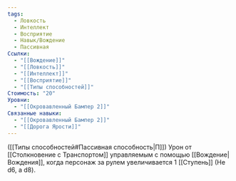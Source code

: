 ```yaml
---
tags:
  - Ловкость
  - Интеллект
  - Восприятие
  - Навык/Вождение
  - Пассивная
Ссылки:
  - "[[Вождение]]"
  - "[[Ловкость]]"
  - "[[Интеллект]]"
  - "[[Восприятие]]"
  - "[[Типы способностей]]"
Стоимость: "20"
Уровни:
  - "[[Окровавленный Бампер 2]]"
Связанные навыки:
  - "[[Окровавленный Бампер 2]]"
  - "[[Дорога Ярости]]"
---
```

([[Типы способностей#Пассивная способность|П]]) Урон от [[Столкновение с Транспортом]] управляемым с помощью [[Вождение|Вождения]], когда персонаж за рулем увеличивается 1 [[Ступень]] (Не d6, а d8).